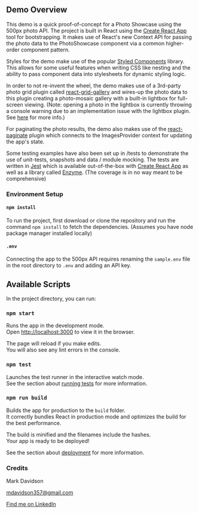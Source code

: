 ## Demo Overview

This demo is a quick proof-of-concept for a Photo Showcase using the 500px photo API.
The project is built in React using the [Create React App](https://github.com/facebook/create-react-app) tool for bootstrapping. It makes use of React's new Context API for passing the photo data to the PhotoShowcase component via a common higher-order component pattern.

Styles for the demo make use of the popular [Styled Components](https://www.styled-components.com/) library. This allows for some useful features when writing CSS like nesting and the ability to pass component data into stylesheets for dynamic styling logic.

In order to not re-invent the wheel, the demo makes use of a 3rd-party photo grid plugin called [react-grid-gallery](https://benhowell.github.io/react-grid-gallery) and wires-up the photo data to this plugin creating a photo-mosaic gallery with a built-in lightbox for full-screen viewing. (Note: opening a photo in the lightbox is currently throwing a console warning due to an implementation issue with the lightbox plugin. See [here](https://github.com/jossmac/react-images/pull/172#issuecomment-442886374) for more info.)

For paginating the photo results, the demo also makes use of the [react-paginate](https://github.com/AdeleD/react-paginate) plugin which connects to the ImagesProvider context for updating the app's state.

Some testing examples have also been set up in /tests to demonstrate the use of unit-tests, snapshots and data / module mocking. The tests are written in [Jest](https://jestjs.io/) which is available out-of-the-box with [Create React App](https://github.com/facebook/create-react-app) as well as a library called [Enzyme](https://airbnb.io/enzyme/). (The coverage is in no way meant to be comprehensive)

### Environment Setup

#### `npm install`

To run the project, first download or clone the repository and run the command `npm install` to fetch the dependencies. (Assumes you have node package manager installed locally)

#### `.env`

Connecting the app to the 500px API requires renaming the `sample.env` file in the root directory to `.env` and adding an API key.

## Available Scripts

In the project directory, you can run:

### `npm start`

Runs the app in the development mode.<br>
Open [http://localhost:3000](http://localhost:3000) to view it in the browser.

The page will reload if you make edits.<br>
You will also see any lint errors in the console.

### `npm test`

Launches the test runner in the interactive watch mode.<br>
See the section about [running tests](https://facebook.github.io/create-react-app/docs/running-tests) for more information.

### `npm run build`

Builds the app for production to the `build` folder.<br>
It correctly bundles React in production mode and optimizes the build for the best performance.

The build is minified and the filenames include the hashes.<br>
Your app is ready to be deployed!

See the section about [deployment](https://facebook.github.io/create-react-app/docs/deployment) for more information.

### Credits

Mark Davidson

[mdavidson357@gmail.com](mailto:mdavidson357@gmail.com)

[Find me on LinkedIn](https://www.linkedin.com/in/mark-davidson-50202116/)